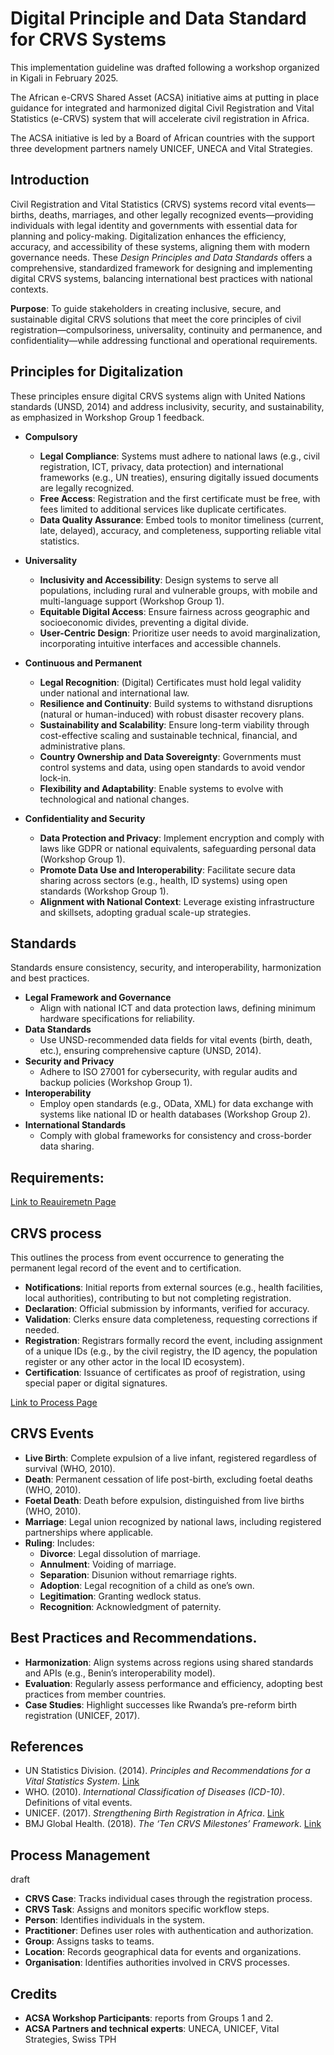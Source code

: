# Digital Principle and Data Standard for CRVS Systems

This implementation guideline was drafted following a workshop organized in Kigali in February 2025.

The African e-CRVS Shared Asset (ACSA) initiative aims at putting in place guidance for integrated and harmonized digital Civil Registration and Vital Statistics (e-CRVS) system that will accelerate civil registration in Africa.

The ACSA initiative is led by a Board of African countries with the support three development partners namely UNICEF, UNECA and Vital Strategies.

## Introduction
Civil Registration and Vital Statistics (CRVS) systems record vital events—births, deaths, marriages, and other legally recognized events—providing individuals with legal identity and governments with essential data for planning and policy-making. Digitalization enhances the efficiency, accuracy, and accessibility of these systems, aligning them with modern governance needs. These *Design Principles and Data Standards* offers a comprehensive, standardized framework for designing and implementing digital CRVS systems, balancing international best practices with national contexts.

**Purpose**: To guide stakeholders in creating inclusive, secure, and sustainable digital CRVS solutions that meet the core principles of civil registration—compulsoriness, universality, continuity and permanence, and confidentiality—while addressing functional and operational requirements.

## Principles for Digitalization
These principles ensure digital CRVS systems align with United Nations standards (UNSD, 2014) and address inclusivity, security, and sustainability, as emphasized in Workshop Group 1 feedback.

- **Compulsory**
  - **Legal Compliance**: Systems must adhere to national laws (e.g., civil registration, ICT, privacy, data protection) and international frameworks (e.g., UN treaties), ensuring digitally issued documents are legally recognized.
  - **Free Access**: Registration and the first certificate must be free, with fees limited to additional services like duplicate certificates.
  - **Data Quality Assurance**: Embed tools to monitor timeliness (current, late, delayed), accuracy, and completeness, supporting reliable vital statistics.

- **Universality**
  - **Inclusivity and Accessibility**: Design systems to serve all populations, including rural and vulnerable groups, with mobile and multi-language support (Workshop Group 1).
  - **Equitable Digital Access**: Ensure fairness across geographic and socioeconomic divides, preventing a digital divide.
  - **User-Centric Design**: Prioritize user needs to avoid marginalization, incorporating intuitive interfaces and accessible channels.

- **Continuous and Permanent**
  - **Legal Recognition**: (Digital) Certificates must hold legal validity under national and international law.
  - **Resilience and Continuity**: Build systems to withstand disruptions (natural or human-induced) with robust disaster recovery plans.
  - **Sustainability and Scalability**: Ensure long-term viability through cost-effective scaling and sustainable technical, financial, and administrative plans.
  - **Country Ownership and Data Sovereignty**: Governments must control systems and data, using open standards to avoid vendor lock-in.
  - **Flexibility and Adaptability**: Enable systems to evolve with technological and national changes.

- **Confidentiality and Security**
  - **Data Protection and Privacy**: Implement encryption and comply with laws like GDPR or national equivalents, safeguarding personal data (Workshop Group 1).
  - **Promote Data Use and Interoperability**: Facilitate secure data sharing across sectors (e.g., health, ID systems) using open standards (Workshop Group 1).
  - **Alignment with National Context**: Leverage existing infrastructure and skillsets, adopting gradual scale-up strategies.

## Standards
Standards ensure consistency, security, and interoperability, harmonization and best practices.

- **Legal Framework and Governance**
  - Align with national ICT and data protection laws, defining minimum hardware specifications for reliability.
- **Data Standards**
  - Use UNSD-recommended data fields for vital events (birth, death, etc.), ensuring comprehensive capture (UNSD, 2014).
- **Security and Privacy**
  - Adhere to ISO 27001 for cybersecurity, with regular audits and backup policies (Workshop Group 1).
- **Interoperability**
  - Employ open standards (e.g., OData, XML) for data exchange with systems like national ID or health databases (Workshop Group 2).
- **International Standards**
  - Comply with global frameworks for consistency and cross-border data sharing.

## Requirements:

[Link to Reauiremetn Page](./requirements)

## CRVS process
This outlines the process from event occurrence to generating the permanent legal record of the event and to certification.

- **Notifications**: Initial reports from external sources (e.g., health facilities, local authorities), contributing to but not completing registration.
- **Declaration**: Official submission by informants, verified for accuracy.
- **Validation**: Clerks ensure data completeness, requesting corrections if needed.
- **Registration**: Registrars formally record the event, including assignment of a unique IDs (e.g., by the civil registry, the ID agency, the population register or any other actor in the local ID ecosystem).
- **Certification**: Issuance of certificates as proof of registration, using special paper or digital signatures.

[Link to Process Page](./process)

## CRVS Events

- **Live Birth**: Complete expulsion of a live infant, registered regardless of survival (WHO, 2010).
- **Death**: Permanent cessation of life post-birth, excluding foetal deaths (WHO, 2010).
- **Foetal Death**: Death before expulsion, distinguished from live births (WHO, 2010).
- **Marriage**: Legal union recognized by national laws, including registered partnerships where applicable.
- **Ruling**: Includes:
  - **Divorce**: Legal dissolution of marriage.
  - **Annulment**: Voiding of marriage.
  - **Separation**: Disunion without remarriage rights.
  - **Adoption**: Legal recognition of a child as one’s own.
  - **Legitimation**: Granting wedlock status.
  - **Recognition**: Acknowledgment of paternity.


## Best Practices and Recommendations.

- **Harmonization**: Align systems across regions using shared standards and APIs (e.g., Benin’s interoperability model).
- **Evaluation**: Regularly assess performance and efficiency, adopting best practices from member countries.
- **Case Studies**: Highlight successes like Rwanda’s pre-reform birth registration (UNICEF, 2017).

## References
- UN Statistics Division. (2014). *Principles and Recommendations for a Vital Statistics System*. [Link](https://unstats.un.org/unsd/demographic/standmeth/principles/m19rev3en.pdf)
- WHO. (2010). *International Classification of Diseases (ICD-10)*. Definitions of vital events.
- UNICEF. (2017). *Strengthening Birth Registration in Africa*. [Link](https://www.unicef.org/reports)
- BMJ Global Health. (2018). *The ‘Ten CRVS Milestones’ Framework*. [Link](https://gh.bmj.com/content/bmjgh/3/2/e000673.full.pdf)

## Process Management
draft

- **CRVS Case**: Tracks individual cases through the registration process.
- **CRVS Task**: Assigns and monitors specific workflow steps.
- **Person**: Identifies individuals in the system.
- **Practitioner**: Defines user roles with authentication and authorization.
- **Group**: Assigns tasks to teams.
- **Location**: Records geographical data for events and organizations.
- **Organisation**: Identifies authorities involved in CRVS processes.

## Credits
- **ACSA Workshop Participants**: reports from Groups 1 and 2.
- **ACSA Partners and technical experts**: UNECA, UNICEF, Vital Strategies, Swiss TPH


